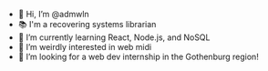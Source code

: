 - 👋 Hi, I’m @admwln
- 📚 I'm a recovering systems librarian
- 🌱 I’m currently learning React, Node.js, and NoSQL
- 👀 I’m weirdly interested in web midi
- 💞️ I’m looking for a web dev internship in the Gothenburg region!

